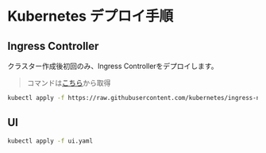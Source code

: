 # Kubernetes デプロイ手順

## Ingress Controller

クラスター作成後初回のみ、Ingress Controllerをデプロイします。

> コマンドは[こちら](https://kubernetes.github.io/ingress-nginx/deploy/#azure)から取得

```bash
kubectl apply -f https://raw.githubusercontent.com/kubernetes/ingress-nginx/controller-v1.1.1/deploy/static/provider/cloud/deploy.yaml
```

## UI

```bash
kubectl apply -f ui.yaml
```

